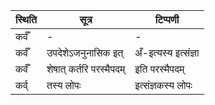 | स्थिति | सूत्र | टिप्पणी |
| ----- | ------- | ------ |
| कर्वँ | - | - |
| कर्वँ | उपदेशेऽजनुनासिक इत् | अँ-इत्यस्य इत्संज्ञा |
| कर्वँ | शेषात् कर्तरि परस्मैपदम् | इति परस्मैपदम् |
| कर्व् | तस्य लोपः | इत्संज्ञकस्य लोपः |
